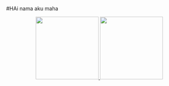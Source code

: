 #HAi nama aku maha 

<p align="center">
  <a href="https://github.com/EthicalChaos">
    <img height="170em" src="https://github-readme-stats.vercel.app/api?username=ikadekmahagangga&show_icons=true&theme=highcontrast&hide_title=true&hide_rank=true"/>
    <img height="170em" src="https://github-readme-stats.vercel.app/api/top-langs/?username=ikadekmahagangga&hide=perl,html,css&exclude_repo=&langs_count=6&layout=compact&theme=highcontrast"/>
  </a>
</p>
